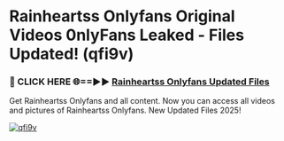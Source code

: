 # Rainheartss Onlyfans Original Videos 0nlyFans Leaked - Files Updated! (qfi9v)

<h3>🔴 CLICK HERE 🌐==►► <a href="https://tinyurl.com/2m67pmp6" rel="nofollow">Rainheartss Onlyfans Updated Files</a></h3>

Get Rainheartss Onlyfans and all content. Now you can access all videos and pictures of Rainheartss Onlyfans. New Updated Files 2025!

[![qfi9v](https://i.imgur.com/H4QAA4z.gif)](https://tinyurl.com/2m67pmp6)